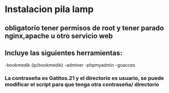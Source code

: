 # Instalacion pila lamp

## obligatorio tener permisos de root y tener parado nginx,apache u otro servicio web

## Incluye  las siguientes herramientas:

-bookmedik (ip/bookmedik)
-adminer
-phpmyadmin
-goacces
### La contraseña es Gatitos.21 y el directorio es usuario, se puede modificar el script para que tenga otra contraseña/ directorio